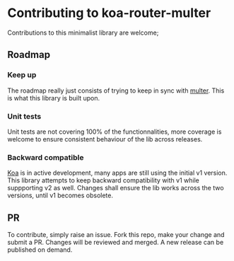 # Contributing to koa-router-multer

Contributions to this minimalist library are welcome;

## Roadmap

### Keep up
The roadmap really just consists of trying to keep in sync with [multer](https://github.com/expressjs/multer).
This is what this library is built upon. 

### Unit tests
Unit tests are not covering 100% of the functionnalities, more coverage is welcome to ensure consistent behaviour of the lib across releases.

### Backward compatible
[Koa](http://koajs.com/) is in active development, many apps are still using the initial v1 version. This library attempts to keep backward compatibility with v1 while suppporting v2 as well.
Changes shall ensure the lib works across the two versions, until v1 becomes obsolete.

## PR
To contribute, simply raise an issue. Fork this repo, make your change and submit a PR.
Changes will be reviewed and merged. A new release can be published on demand.
